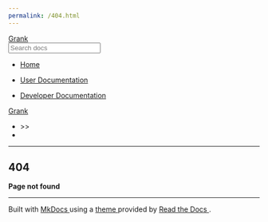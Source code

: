 ```yaml
---
permalink: /404.html
---
```


<!DOCTYPE html>
<html class="writer-html5" lang="en-GB">
 <head>
  <meta charset="utf-8"/>
  <meta content="IE=edge" http-equiv="X-UA-Compatible"/>
  <meta content="width=device-width, initial-scale=1.0" name="viewport"/>
  <title>
   Grank
  </title>
  <link href="/grank/docs/assets/css/theme.css" rel="stylesheet"/>
  <link href="/grank/docs/assets/css/theme_extra.css" rel="stylesheet"/>
  <link href="https://cdnjs.cloudflare.com/ajax/libs/highlight.js/10.5.0/styles/github.min.css" rel="stylesheet"/>
  <script defer="" src="/grank/docs/assets/js/jquery-3.6.0.min.js">
  </script>
  <!--[if lt IE 9]>
		<script src="/grank/docs/assets/js/html5shiv.min.js"></script>
		<![endif]-->
  <script src="https://cdnjs.cloudflare.com/ajax/libs/highlight.js/10.5.0/highlight.min.js">
  </script>
  <script>
   hljs.initHighlightingOnLoad();
  </script>
 </head>
 <body class="wy-body-for-nav" role="document">
  <div class="wy-grid-for-nav">
   <nav class="wy-nav-side stickynav" data-toggle="wy-nav-shift">
    <div class="wy-side-scroll">
     <div class="wy-side-nav-search">
      <a class="icon icon-home" href="/grank/docs">
       Grank
      </a>
      <div role="search">
       <form action="/grank/docs/search.html" class="wy-form" id="rtd-search-form" method="get">
        <input name="q" placeholder="Search docs" title="Type search term here" type="text"/>
       </form>
      </div>
     </div>
     <div aria-label="Navigation menu" class="wy-menu wy-menu-vertical" data-spy="affix" role="navigation">
      <ul>
       <li class="toctree-l1">
        <a class="reference internal" href="/grank/docs">
         Home
        </a>
       </li>
      </ul>
      <ul>
       <li class="toctree-l1">
        <a class="" href="/grank/docs/users">
         User Documentation
        </a>
       </li>
      </ul>
      <ul>
       <li class="toctree-l1">
        <a class="" href="/grank/docs/developers">
         Developer Documentation
        </a>
       </li>
      </ul>
     </div>
    </div>
   </nav>
   <section class="wy-nav-content-wrap" data-toggle="wy-nav-shift">
    <nav aria-label="Mobile navigation menu" class="wy-nav-top" role="navigation">
     <i class="fa fa-bars" data-toggle="wy-nav-top">
     </i>
     <a href="/grank/docs">
      Grank
     </a>
    </nav>
    <div class="wy-nav-content">
     <div class="rst-content">
      <div aria-label="breadcrumbs navigation" role="navigation">
       <ul class="wy-breadcrumbs">
        <li>
         <a alt="Docs" class="icon icon-home" href="/grank/docs">
         </a>
         >>
        </li>
        <li class="wy-breadcrumbs-aside">
        </li>
       </ul>
       <hr/>
      </div>
      <div class="document" itemscope="itemscope" itemtype="http://schema.org/Article" role="main">
       <div class="section" itemprop="articleBody">
        <h1 id="404-page-not-found">
         404
        </h1>
        <p>
         <strong>
          Page not found
         </strong>
        </p>
       </div>
      </div>
      <footer>
       <hr/>
       <div role="contentinfo">
        <!-- Copyright etc -->
       </div>
       Built with
       <a href="https://www.mkdocs.org/">
        MkDocs
       </a>
       using a
       <a href="https://github.com/readthedocs/sphinx_rtd_theme">
        theme
       </a>
       provided by
       <a href="https://readthedocs.org">
        Read the Docs
       </a>
       .
      </footer>
     </div>
    </div>
   </section>
  </div>
  <div aria-label="Versions" class="rst-versions" role="note">
   <span class="rst-current-version" data-toggle="rst-current-version">
   </span>
  </div>
  <script>
   var base_url = '/';
  </script>
  <script defer="" src="/grank/docs/assets/js/theme_extra.js">
  </script>
  <script defer="" src="/grank/docs/assets/js/theme.js">
  </script>
  <script defer="" src="/grank/docs/search/main.js">
  </script>
  <script defer="">
   window.onload = function () {
			    SphinxRtdTheme.Navigation.enable(true);
			};
  </script>
 </body>
</html>
